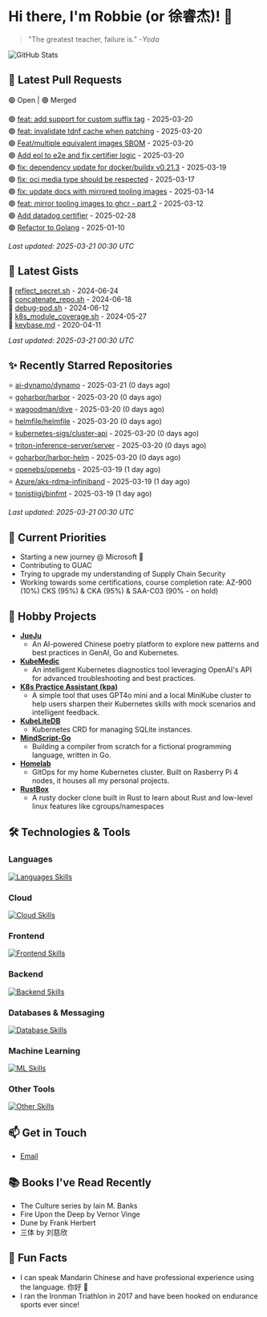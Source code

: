 # Hi there, I'm Robbie (or 徐睿杰)! 👋

> "The greatest teacher, failure is." -_Yoda_

![GitHub Stats](https://github-readme-stats.vercel.app/api?username=robert-cronin&show_icons=true&theme=radical)

<!-- START_SECTION:prs -->
## 🔄 Latest Pull Requests

🟢 Open | 🟣 Merged

🟢 [feat: add support for custom suffix tag](https://github.com/project-copacetic/copacetic/pull/961) - 2025-03-20<br>
🟢 [feat: invalidate tdnf cache when patching](https://github.com/project-copacetic/copacetic/pull/973) - 2025-03-20<br>
🟣 [Feat/multiple equivalent images SBOM](https://github.com/guacsec/guac/pull/2467) - 2025-03-20<br>
🟣 [Add eol to e2e and fix certifier logic](https://github.com/guacsec/guac/pull/2396) - 2025-03-20<br>
🟣 [fix: dependency update for docker/buildx v0.21.3](https://github.com/project-copacetic/copacetic/pull/972) - 2025-03-19<br>
🟢 [fix: oci media type should be respected](https://github.com/project-copacetic/copacetic/pull/949) - 2025-03-17<br>
🟣 [fix: update docs with mirrored tooling images](https://github.com/project-copacetic/copacetic/pull/955) - 2025-03-14<br>
🟣 [feat: mirror tooling images to ghcr - part 2](https://github.com/project-copacetic/copacetic/pull/947) - 2025-03-12<br>
🟢 [Add datadog certifier](https://github.com/guacsec/guac/pull/2366) - 2025-02-28<br>
🟢 [Refactor to Golang](https://github.com/sozercan/guac-ai-mole/pull/12) - 2025-01-10<br>

*Last updated: 2025-03-21 00:30 UTC*<!-- END_SECTION:prs -->

<!-- START_SECTION:gists -->
## 📜 Latest Gists

📜 [reflect_secret.sh](https://gist.github.com/robert-cronin/c4df6777ba61bacd45a4bd67b5ea5b34) - 2024-06-24<br>
📜 [concatenate_repo.sh](https://gist.github.com/robert-cronin/02215e61893d6616fc0d269e829b50ed) - 2024-06-18<br>
📜 [debug-pod.sh](https://gist.github.com/robert-cronin/0a76a112fe444bccd50cb7ac56e8b1b5) - 2024-06-12<br>
📜 [k8s_module_coverage.sh](https://gist.github.com/robert-cronin/150e3044b916ebe597478b1294f97da8) - 2024-05-27<br>
📜 [keybase.md](https://gist.github.com/robert-cronin/a8474252ac7483f7c1de43dd8a7308e3) - 2020-04-11<br>

*Last updated: 2025-03-21 00:30 UTC*<!-- END_SECTION:gists -->

<!-- START_SECTION:starred -->
## ✨ Recently Starred Repositories

⭐ [ai-dynamo/dynamo](https://github.com/ai-dynamo/dynamo) - 2025-03-21 (0 days ago)<br>
⭐ [goharbor/harbor](https://github.com/goharbor/harbor) - 2025-03-20 (0 days ago)<br>
⭐ [wagoodman/dive](https://github.com/wagoodman/dive) - 2025-03-20 (0 days ago)<br>
⭐ [helmfile/helmfile](https://github.com/helmfile/helmfile) - 2025-03-20 (0 days ago)<br>
⭐ [kubernetes-sigs/cluster-api](https://github.com/kubernetes-sigs/cluster-api) - 2025-03-20 (0 days ago)<br>
⭐ [triton-inference-server/server](https://github.com/triton-inference-server/server) - 2025-03-20 (0 days ago)<br>
⭐ [goharbor/harbor-helm](https://github.com/goharbor/harbor-helm) - 2025-03-20 (0 days ago)<br>
⭐ [openebs/openebs](https://github.com/openebs/openebs) - 2025-03-19 (1 day ago)<br>
⭐ [Azure/aks-rdma-infiniband](https://github.com/Azure/aks-rdma-infiniband) - 2025-03-19 (1 day ago)<br>
⭐ [tonistiigi/binfmt](https://github.com/tonistiigi/binfmt) - 2025-03-19 (1 day ago)<br>

*Last updated: 2025-03-21 00:30 UTC*<!-- END_SECTION:starred -->

## 🔭 Current Priorities

- Starting a new journey @ Microsoft 🚀
- Contributing to GUAC
- Trying to upgrade my understanding of Supply Chain Security
- Working towards some certifications, course completion rate: AZ-900 (10%) CKS (95%) & CKA (95%) & SAA-C03 (90% - on hold)

## 🚀 Hobby Projects

- [**JueJu**](https://github.com/robert-cronin/jueju)
  - An AI-powered Chinese poetry platform to explore new patterns and best practices in GenAI, Go and Kubernetes.
- [**KubeMedic**](https://github.com/robert-cronin/kubemedic)
  - An intelligent Kubernetes diagnostics tool leveraging OpenAI's API for advanced troubleshooting and best practices.
- [**K8s Practice Assistant (kpa)**](https://github.com/robert-cronin/kpa)
  - A simple tool that uses GPT4o mini and a local MiniKube cluster to help users sharpen their Kubernetes skills with mock scenarios and intelligent feedback.
- [**KubeLiteDB**](https://github.com/robert-cronin/KubeLiteDB)
  - Kubernetes CRD for managing SQLite instances.
- [**MindScript-Go**](https://github.com/robert-cronin/mindscript-go)
  - Building a compiler from scratch for a fictional programming language, written in Go.
- [**Homelab**](https://github.com/robert-cronin/homelab)
  - GitOps for my home Kubernetes cluster. Built on Rasberry Pi 4 nodes, it houses all my personal projects.
- [**RustBox**](https://github.com/robert-cronin/rust-box)
  - A rusty docker clone built in Rust to learn about Rust and low-level linux features like cgroups/namespaces

## 🛠️ Technologies & Tools

### Languages

[![Languages Skills](https://skillicons.dev/icons?i=go,typescript,python,bash)](https://skillicons.dev)

### Cloud

[![Cloud Skills](https://skillicons.dev/icons?i=kubernetes,aws,linux,terraform,githubactions,jenkins)](https://skillicons.dev)

### Frontend

[![Frontend Skills](https://skillicons.dev/icons?i=mui,react,redux,figma,styledcomponents,nextjs,vite,css,html,ts)](https://skillicons.dev)

### Backend

[![Backend Skills](https://skillicons.dev/icons?i=nodejs,fastapi,express,postgres,python)](https://skillicons.dev)

### Databases & Messaging

[![Database Skills](https://skillicons.dev/icons?i=mongodb,postgresql,mysql,redis,rabbitmq,kafka)](https://skillicons.dev)

### Machine Learning

[![ML Skills](https://skillicons.dev/icons?i=tensorflow,elasticsearch,pytorch,opencv)](https://skillicons.dev)

### Other Tools

[![Other Skills](https://skillicons.dev/icons?i=vscode,git,docker,jest,cypress,grafana,prometheus,bash)](https://skillicons.dev)

## 📫 Get in Touch

- [Email](mailto:robert.cronin@uqconnect.edu.au)

## 📚 Books I've Read Recently

- The Culture series by Iain M. Banks
- Fire Upon the Deep by Vernor Vinge
- Dune by Frank Herbert
- 三体 by 刘慈欣

## 🌟 Fun Facts

- I can speak Mandarin Chinese and have professional experience using the language. 你好 👋
- I ran the Ironman Triathlon in 2017 and have been hooked on endurance sports ever since!
